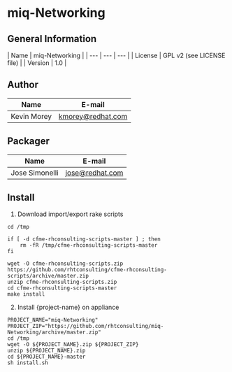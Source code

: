 # miq-Networking

## General Information

| Name      | miq-Networking |
| --- | --- | --- |
| License   | GPL v2 (see LICENSE file) |
| Version   | 1.0 |

## Author
| Name      | E-mail |
| --- | --- |
| Kevin Morey | kmorey@redhat.com |

## Packager
| Name              | E-mail |
| --- | --- |
| Jose Simonelli    | jose@redhat.com |


## Install
1) Download import/export rake scripts
```
cd /tmp

if [ -d cfme-rhconsulting-scripts-master ] ; then
    rm -fR /tmp/cfme-rhconsulting-scripts-master
fi

wget -O cfme-rhconsulting-scripts.zip https://github.com/rhtconsulting/cfme-rhconsulting-scripts/archive/master.zip
unzip cfme-rhconsulting-scripts.zip
cd cfme-rhconsulting-scripts-master
make install
```

2) Install {project-name} on appliance
```
PROJECT_NAME="miq-Networking"
PROJECT_ZIP="https://github.com/rhtconsulting/miq-Networking/archive/master.zip"
cd /tmp
wget -O ${PROJECT_NAME}.zip ${PROJECT_ZIP}
unzip ${PROJECT_NAME}.zip
cd ${PROJECT_NAME}-master
sh install.sh
```
